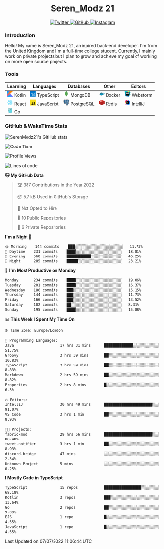 <div align="center">
  <h1>Seren_Modz 21</h1>
  <a href="https://twitter.com/SerenModz21">
    <img alt="Twitter" src="https://img.shields.io/badge/twitter%20-%231DA1F2.svg?&style=for-the-badge&logo=Twitter&logoColor=white">
  </a>
  <a href="https://github.com/SerenModz21">
    <img alt="GitHub" src="https://img.shields.io/badge/github%20-%23121011.svg?&style=for-the-badge&logo=github&logoColor=white">
  </a>
  <a href="https://www.instagram.com/serenmodz21">
    <img alt="Instagram" src="https://img.shields.io/badge/instagram%20-%23E4405F.svg?&style=for-the-badge&logo=Instagram&logoColor=white">
  </a>
</div>

### Introduction

Hello! My name is Seren_Modz 21, an inpired back-end developer. I'm from the United Kingdom and I'm a full-time college student. Currently, I mainly work on private projects but I plan to grow and achieve my goal of working on more open source projects. 

### Tools

 **Learning**                                        | **Languages**                                               | **Databases**                                               | **Other**                                           | **Editors**                                                  
-----------------------------------------------------|-------------------------------------------------------------|-------------------------------------------------------------|-----------------------------------------------------|--------------------------------------------------------------
 <img width="19px" src="./assets/kotlin.svg"> Kotlin | <img width="19px" src="./assets/typescript.svg"> TypeScript | <img width="19px" src="./assets/mongodb.svg"> MongoDB       | <img width="19px" src="./assets/docker.svg"> Docker | <img width="19px" src="./assets/webstorm.svg"> Webstorm      
 <img width="19px" src="./assets/react.svg"> React   | <img width="19px" src="./assets/javascript.svg"> JavaScript | <img width="19px" src="./assets/postgresql.svg"> PostgreSQL | <img width="19px" src="./assets/redis.svg"> Redis   | <img width="19px" src="./assets/intellij-idea.svg"> IntelliJ
 <img width="19px" src="./assets/go.svg"> Go         |                                                             |                                                             |                                                     |                                                                                                               

### GitHub & WakaTime Stats

![SerenModz21's GitHub stats](https://github-readme-stats.vercel.app/api?username=SerenModz21&show_icons=true&theme=dark)

<!--START_SECTION:waka-->
![Code Time](http://img.shields.io/badge/Code%20Time-1%2C441%20hrs%2032%20mins-blue)

![Profile Views](http://img.shields.io/badge/Profile%20Views-3-blue)

![Lines of code](https://img.shields.io/badge/From%20Hello%20World%20I%27ve%20Written-15%20Thousand%20lines%20of%20code-blue)

**🐱 My GitHub Data** 

> 🏆 387 Contributions in the Year 2022
 > 
> 📦 5.7 kB Used in GitHub's Storage 
 > 
> 🚫 Not Opted to Hire
 > 
> 📜 10 Public Repositories 
 > 
> 🔑 6 Private Repositories  
 > 
**I'm a Night 🦉** 

```text
🌞 Morning    144 commits    ███░░░░░░░░░░░░░░░░░░░░░░   11.73% 
🌆 Daytime    231 commits    ████░░░░░░░░░░░░░░░░░░░░░   18.81% 
🌃 Evening    568 commits    ███████████░░░░░░░░░░░░░░   46.25% 
🌙 Night      285 commits    █████░░░░░░░░░░░░░░░░░░░░   23.21%

```
📅 **I'm Most Productive on Monday** 

```text
Monday       234 commits    ████░░░░░░░░░░░░░░░░░░░░░   19.06% 
Tuesday      201 commits    ████░░░░░░░░░░░░░░░░░░░░░   16.37% 
Wednesday    186 commits    ███░░░░░░░░░░░░░░░░░░░░░░   15.15% 
Thursday     144 commits    ███░░░░░░░░░░░░░░░░░░░░░░   11.73% 
Friday       166 commits    ███░░░░░░░░░░░░░░░░░░░░░░   13.52% 
Saturday     102 commits    ██░░░░░░░░░░░░░░░░░░░░░░░   8.31% 
Sunday       195 commits    ████░░░░░░░░░░░░░░░░░░░░░   15.88%

```


📊 **This Week I Spent My Time On** 

```text
⌚︎ Time Zone: Europe/London

💬 Programming Languages: 
Java                     17 hrs 31 mins      █████████████░░░░░░░░░░░░   51.75% 
Groovy                   3 hrs 39 mins       ██░░░░░░░░░░░░░░░░░░░░░░░   10.83% 
TypeScript               2 hrs 59 mins       ██░░░░░░░░░░░░░░░░░░░░░░░   8.83% 
Markdown                 2 hrs 59 mins       ██░░░░░░░░░░░░░░░░░░░░░░░   8.82% 
Properties               2 hrs 8 mins        █░░░░░░░░░░░░░░░░░░░░░░░░   6.3%

🔥 Editors: 
IntelliJ                 30 hrs 49 mins      ██████████████████████░░░   91.07% 
VS Code                  3 hrs 1 min         ██░░░░░░░░░░░░░░░░░░░░░░░   8.93%

🐱‍💻 Projects: 
fabric-mod               29 hrs 56 mins      ██████████████████████░░░   88.48% 
tweet-notifier           3 hrs 1 min         ██░░░░░░░░░░░░░░░░░░░░░░░   8.93% 
discord-bridge           47 mins             ░░░░░░░░░░░░░░░░░░░░░░░░░   2.34% 
Unknown Project          5 mins              ░░░░░░░░░░░░░░░░░░░░░░░░░   0.25%

```

**I Mostly Code in TypeScript** 

```text
TypeScript               15 repos            █████████████████░░░░░░░░   68.18% 
Kotlin                   3 repos             ███░░░░░░░░░░░░░░░░░░░░░░   13.64% 
Go                       2 repos             ██░░░░░░░░░░░░░░░░░░░░░░░   9.09% 
EJS                      1 repo              █░░░░░░░░░░░░░░░░░░░░░░░░   4.55% 
JavaScript               1 repo              █░░░░░░░░░░░░░░░░░░░░░░░░   4.55%

```



 Last Updated on 07/07/2022 11:06:44 UTC
<!--END_SECTION:waka-->
